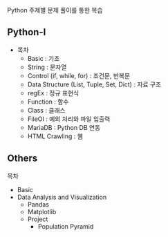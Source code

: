 Python 주제별 문제 풀이를 통한 복습

## Python-I

* 목차  
  * Basic : 기초 
  * String : 문자열
  * Control (if, while, for) : 조건문, 반복문 
  * Data Structure (List, Tuple, Set, Dict) : 자료 구조
  * regEx : 정규 표현식 
  * Function : 함수 
  * Class : 클래스 
  * FileOI : 예외 처리와 파일 입출력
  * MariaDB : Python DB 연동
  * HTML Crawling : 웹 

## Others

목차 
* Basic
* Data Analysis and Visualization
  * Pandas
  * Matplotlib
  * Project 
    * Population Pyramid

